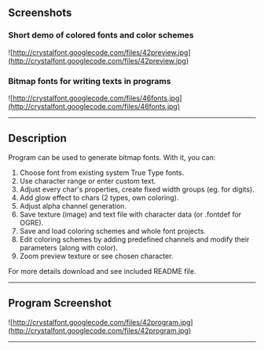 ## Screenshots ##

### Short demo of colored fonts and color schemes ###

![http://crystalfont.googlecode.com/files/42preview.jpg](http://crystalfont.googlecode.com/files/42preview.jpg)

### Bitmap fonts for writing texts in programs ###

![http://crystalfont.googlecode.com/files/46fonts.jpg](http://crystalfont.googlecode.com/files/46fonts.jpg)


---


## Description ##

Program can be used to generate bitmap fonts. With it, you can:
  1. Choose font from existing system True Type fonts.
  1. Use character range or enter custom text.
  1. Adjust every char's properties, create fixed width groups (eg. for digits).
  1. Add glow effect to chars (2 types, own coloring).
  1. Adjust alpha channel generation.
  1. Save texture (image) and text file with character data (or .fontdef for OGRE).
  1. Save and load coloring schemes and whole font projects.
  1. Edit coloring schemes by adding predefined channels and modify their parameters (along with color).
  1. Zoom preview texture or see chosen character.

For more details download and see included README file.


---


## Program Screenshot ##

![http://crystalfont.googlecode.com/files/42program.jpg](http://crystalfont.googlecode.com/files/42program.jpg)


---
